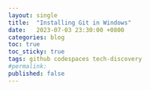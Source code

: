 ```yaml
---
layout: single
title:  "Installing Git in Windows"
date:   2023-07-03 23:30:00 +0800
categories: blog
toc: true
toc_sticky: true
tags: github codespaces tech-discovery
#permalink:
published: false
---
```


